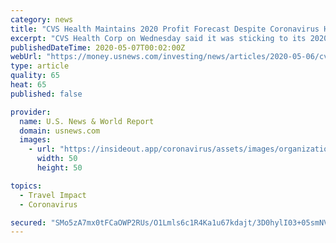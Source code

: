 ```yaml
---
category: news
title: "CVS Health Maintains 2020 Profit Forecast Despite Coronavirus Hit"
excerpt: "CVS Health Corp on Wednesday said it was sticking to its 2020 forecast and expected a strong second quarter, as reduced medical service use for its Aetna insurance business offset coronavirus-related expenses and the pandemic's impact on pharmacy sales and prescriptions."
publishedDateTime: 2020-05-07T00:02:00Z
webUrl: "https://money.usnews.com/investing/news/articles/2020-05-06/cvs-health-first-quarter-profit-beats-on-covid-19-stockpiling"
type: article
quality: 65
heat: 65
published: false

provider:
  name: U.S. News & World Report
  domain: usnews.com
  images:
    - url: "https://insideout.app/coronavirus/assets/images/organizations/usnews.com-50x50.jpg"
      width: 50
      height: 50

topics:
  - Travel Impact
  - Coronavirus

secured: "SMo5zA7mx0tFCaOWP2RUs/O1Lmls6c1R4Ka1u67kdajt/3D0hylI03+05smNV9QNu6g0Z7sASJixYGKjsI0YyYsE5syXWfsnpJmnOFMLJJcndT11QkPFNspTfEavSuSKdE1qbeNegOzs1jFa9dCIb3nQdJfoxC9vRY/FCPSjpEoyCLXUAQBkGjt4tYJxe4UowJlF87Up9IBQXA/Q/5oB3QryUxl4ecqbNkqr+kInFz75XjjUEIS/RBGELCW+NG+raLnUD79t7kV+T7mD7CkfhsfKgSREwiFvx4P147Oc5Gq8tOA55G6Wmy+waqN1ZaToitUJF4g+5/waNKCodPbIegqmYRBtJuOy20X0LYAJ8UAqwEIfX1jh2fMIjMwDZMOrpa35DRE/BxmcyVarKRfXhpMf1Og+HGIkKpEfCn8+dKq29pUPc+387Rrys83Jt3XhrKcDuRBUfbYzXzjoWcFntrEUva2uP1iTM05A8bLBIQo=;QpzuNyeFqPjcElNs4sYB6g=="
---
```


